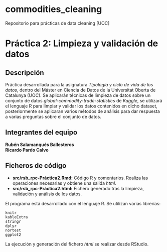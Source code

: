 # commodities_cleaning
Repositorio para prácticas de data cleaning [UOC] 

# Práctica 2: Limpieza y validación de datos

## Descripción

Práctica desarrollada para la asignatura _Tipología y ciclo de vida de los datos_, dentro del Máster en Ciencia de Datos de la Universitat Oberta de Catalunya (UOC). Se aplicarán técnicas de limpieza de datos sobre un conjunto de datos _global-commodity-trade-statistics_ de _Kaggle_, se utilizará el lenguaje R para limpiar y validar los datos contenidos en dicho dataset, posteriormente se aplicaran varios métodos de análisis para dar respuesta a varias preguntas sobre el conjunto de datos.

## Integrantes del equipo

**Rubén Salamanqués Ballesteros**<br />
**Ricardo Pardo Calvo**

## Ficheros de código

 - **src/rsb_rpc-Práctica2.Rmd:** Código R y comentarios. Realiza las operaciones necesarias y obtiene una salida _html_.
 - **src/rsb_rpc-Práctica2.html:** Fichero generado tras la limpieza, validación y análisis de los datos.
 
 El programa está desarrollado con el lenguaje R. Se utilizan varias librerías:
 
 ```
 knitr
 kableExtra
 stringr
 dplyr
 nortest
 ggplot2
 ``` 
 
 La ejecución y generación del fichero _html_ se realizar desde RStudio.
